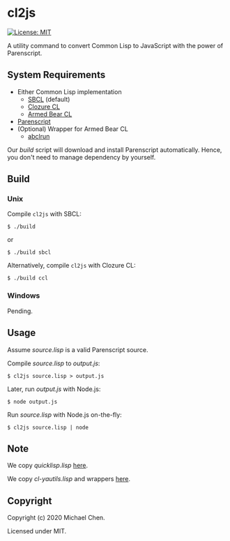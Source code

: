 # cl2js

[![License: MIT](https://img.shields.io/badge/License-MIT-yellow.svg)](https://opensource.org/licenses/MIT)

A utility command to convert Common Lisp to JavaScript with the power of Parenscript.

## System Requirements

* Either Common Lisp implementation
  * [SBCL](http://www.sbcl.org/) (default)
  * [Clozure CL](https://ccl.clozure.com/)
  * [Armed Bear CL](https://common-lisp.net/project/armedbear/)
* [Parenscript](https://common-lisp.net/project/parenscript/)
* (Optional) Wrapper for Armed Bear CL
  * [abclrun](https://github.com/cwchentw/cl-yautils/blob/master/scripts/abclrun)

Our *build* script will download and install Parenscript automatically. Hence, you don't need to manage dependency by yourself.

## Build

### Unix

Compile `cl2js` with SBCL:

```
$ ./build
```

or

```
$ ./build sbcl
```

Alternatively, compile `cl2js` with Clozure CL:

```
$ ./build ccl
```

### Windows

Pending.

## Usage

Assume *source.lisp* is a valid Parenscript source.

Compile *source.lisp* to *output.js*:

```
$ cl2js source.lisp > output.js
```

Later, run *output.js* with Node.js:

```
$ node output.js
```

Run *source.lisp* with Node.js on-the-fly:

```
$ cl2js source.lisp | node
```

## Note

We copy *quicklisp.lisp* [here](https://www.quicklisp.org/beta/).

We copy *cl-yautils.lisp* and wrappers [here](https://github.com/cwchentw/cl-yautils).

## Copyright

Copyright (c) 2020 Michael Chen.

Licensed under MIT.
